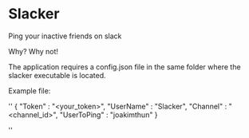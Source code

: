 # Slacker
Ping your inactive friends on slack

Why? Why not!

The application requires a config.json file in the same folder where the slacker executable is located.

Example file:

''
{
	"Token" : "<your_token>",
	"UserName" : "Slacker",
	"Channel" : "<channel_id>",
	"UserToPing" : "joakimthun"
}

''
